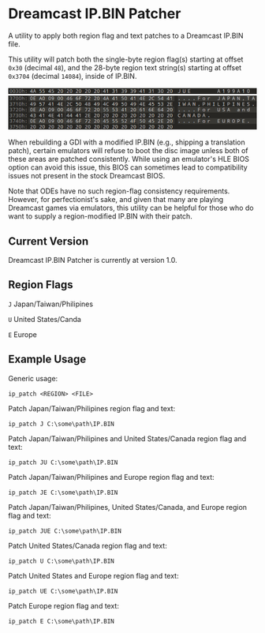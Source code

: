 # Dreamcast IP.BIN Patcher
A utility to apply both region flag and text patches to a Dreamcast IP.BIN file.

This utility will patch both the single-byte region flag(s) starting at offset `0x30` (decimal `48`), and the 28-byte region text string(s) starting at offset `0x3704` (decimal `14084`), inside of IP.BIN.

<img src="https://raw.githubusercontent.com/DerekPascarella/Dreamcast-IP.BIN-Patcher/main/images/48.png">

<img src="https://raw.githubusercontent.com/DerekPascarella/Dreamcast-IP.BIN-Patcher/main/images/14084.png">

When rebuilding a GDI with a modified IP.BIN (e.g., shipping a translation patch), certain emulators will refuse to boot the disc image unless both of these areas are patched consistently.  While using an emulator's HLE BIOS option can avoid this issue, this BIOS can sometimes lead to compatibility issues not present in the stock Dreamcast BIOS.

Note that ODEs have no such region-flag consistency requirements.  However, for perfectionist's sake, and given that many are playing Dreamcast games via emulators, this utility can be helpful for those who do want to supply a region-modified IP.BIN with their patch.

## Current Version
Dreamcast IP.BIN Patcher is currently at version 1.0.

## Region Flags
`J` Japan/Taiwan/Philipines

`U` United States/Canda

`E` Europe

## Example Usage
Generic usage:
```
ip_patch <REGION> <FILE>
```
Patch Japan/Taiwan/Philipines region flag and text:
```
ip_patch J C:\some\path\IP.BIN
```
Patch Japan/Taiwan/Philipines and United States/Canada region flag and text:
```
ip_patch JU C:\some\path\IP.BIN
```
Patch Japan/Taiwan/Philipines and Europe region flag and text:
```
ip_patch JE C:\some\path\IP.BIN
```
Patch Japan/Taiwan/Philipines, United States/Canada, and Europe region flag and text:
```
ip_patch JUE C:\some\path\IP.BIN
```
Patch United States/Canada region flag and text:
```
ip_patch U C:\some\path\IP.BIN
```
Patch United States and Europe region flag and text:
```
ip_patch UE C:\some\path\IP.BIN
```
Patch Europe region flag and text:
```
ip_patch E C:\some\path\IP.BIN
```
